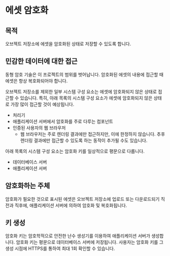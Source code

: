 # 에셋 암호화

## 목적
오브젝트 저장소에 에셋을 암호화된 상태로 저장할 수 있도록 합니다.

## 민감한 데이터에 대한 접근
동형 암호 기술은 이 프로젝트의 범위를 벗어납니다. 암호화된 에셋의 내용에 접근할 때 에셋은 항상 복호화되어야 합니다.

오브젝트 저장소를 제외한 일부 시스템 구성 요소는 에셋에 암호화되지 않은 상태로 접근할 수 있습니다. 특히, 아래 목록의 시스템 구성 요소가 에셋에 암호화되지 않은 상태로 가장 많이 접근할 것이 예상됩니다.

- 처리기
- 애플리케이션 서버에서 암호화를 주로 다루는 컴포넌트
- 인증된 사용자의 웹 브라우저
    - 웹 브라우저는 주로 렌더링 결과에만 접근하지만, 이에 한정하지 않습니다. 추후 렌더링 결과에만 접근할 수 있도록 하는 동작이 추가될 수도 있습니다.

아래 목록의 시스템 구성 요소는 암호화 키를 일상적으로 평문으로 다룹니다.
- 데이터베이스 서버
- 애플리케이션 서버

## 암호화하는 주체
암호화가 필요한 것으로 표시된 에셋은 오브젝트 저장소에 업로드 또는 다운로드되기 직전과 직후에, 애플리케이션 서버에 의하여 암호화 및 복호화됩니다.

## 키 생성
암호화 키는 암호학적으로 안전한 난수 생성기를 이용하여 애플리케이션 서버가 생성합니다. 암호화 키는 평문으로 데이터베이스 서버에 저장됩니다. 사용자는 암호화 키를 그 생성 시점에 HTTPS를 통하여 최대 1회 확인할 수 있습니다.
